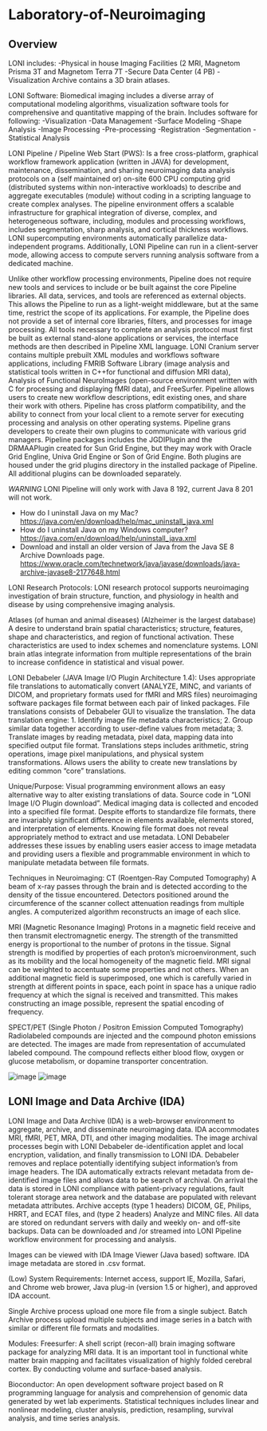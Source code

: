 # Laboratory-of-Neuroimaging

## Overview

LONI includes:
-Physical in house Imaging Facilities (2 MRI, Magnetom Prisma 3T and Magnetom Terra 7T
-Secure Data Center (4 PB) 
-Visualization Archive contains a 3D brain atlases.

LONI Software:
Biomedical imaging includes a diverse array of computational modeling algorithms, visualization software tools for comprehensive and quantitative mapping of the brain. 
Includes software for following:
-Visualization
-Data Management
-Surface Modeling
-Shape Analysis
-Image Processing
-Pre-processing
-Registration
-Segmentation
-Statistical Analysis

LONI Pipeline / Pipeline Web Start (PWS):
Is a free cross-platform, graphical workflow framework application (written in JAVA) for development, maintenance, dissemination, and sharing neuroimaging data analysis protocols on a (self maintained or) on-site 600 CPU computing grid (distributed systems within non-interactive workloads) to describe and aggregate executables (module) without coding in a scripting language to create complex analyses. The pipeline environment offers a scalable infrastructure for graphical integration of diverse, complex, and heterogeneous software, including, modules and processing workflows, includes segmentation, sharp analysis, and cortical thickness workflows. LONI supercomputing environments automatically parallelize data-independent programs. Additionally, LONI Pipeline can run in a client-server mode, allowing access to compute servers running analysis software from a dedicated machine.


Unlike other workflow processing environments, Pipeline does not require new tools and services to include or be built against the core Pipeline libraries. All data, services, and tools are referenced as external objects. This allows the Pipeline to run as a light-weight middleware, but at the same time, restrict the scope of its applications. For example, the Pipeline does not provide a set of internal core libraries, filters, and processes for image processing. All tools necessary to complete an analysis protocol must first be built as external stand-alone applications or services, the interface methods are then described in Pipeline XML language. LONI Cranium server contains multiple prebuilt XML modules and workflows software applications, including FMRIB Software Library (image analysis and statistical tools written in C++for functional and diffusion MRI data), Analysis of Functional NeuroImages (open-source environment written with C for processing and displaying fMRI data), and FreeSurfer. Pipeline allows users to create new workflow descriptions, edit existing ones, and share their work with others.
Pipeline has cross platform compatibility, and the ability to connect from your local client to a remote server for executing processing and analysis on other operating systems. Pipeline grans developers to create their own plugins to communicate with various grid managers. Pipeline packages includes the JGDIPlugin and the DRMAAPlugin created for Sun Grid Engine, but they may work with Oracle Grid Engline, Univa Grid Engine or Son of Grid Engine. Both plugins are housed under the grid plugins directory in the installed package of Pipeline. All additional plugins can be downloaded separately.

*WARNING* LONI Pipeline will only work with Java 8 192, current Java 8 201 will not work.
- How do I uninstall Java on my Mac? https://java.com/en/download/help/mac_uninstall_java.xml
- How do I uninstall Java on my Windows computer? https://java.com/en/download/help/uninstall_java.xml
- Download and install an older version of Java from the Java SE 8 Archive Downloads page. 
https://www.oracle.com/technetwork/java/javase/downloads/java-archive-javase8-2177648.html

LONI Research Protocols:
LONI research protocol supports neuroimaging investigation of brain structure, function, and physiology in health and disease by using comprehensive imaging analysis. 

Atlases (of human and animal diseases) (Alzheimer is the largest database)
A desire to understand brain spatial characteristics; structure, features, shape and characteristics, and region of functional activation. These characteristics are used to index schemes and nomenclature systems. LONI brain atlas integrate information from multiple representations of the brain to increase confidence in statistical and visual power. 

LONI Debabeler (JAVA Image I/O Plugin Architecture 1.4):
Uses appropriate file translations to automatically convert (ANALYZE, MINC, and variants of DICOM, and proprietary formats used for fMRI and MRS files) neuroimaging software packages file format between each pair of linked packages. File translations consists of Debabeler GUI to visualize the translation. The data translation engine: 1. Identify image file metadata characteristics; 2. Group similar data together according to user-define values from metadata; 3. Translate images by reading metadata, pixel data, mapping data into specified output file format. Translations steps includes arithmetic, string operations, image pixel manipulations, and physical system transformations. Allows users the ability to create new translations by editing common “core” translations. 

Unique/Purpose: Visual programming environment allows an easy alternative way to alter existing translations of data. Source code in “LONI Image I/O Plugin download”. Medical imaging data is collected and encoded into a specified file format. Despite efforts to standardize file formats, there are invariably significant difference in elements available, elements stored, and interpretation of elements. Knowing file format does not reveal appropriately method to extract and use metadata. LONI Debabeler addresses these issues by enabling users easier access to image metadata and providing users a flexible and programmable environment in which to manipulate metadata between file formats. 

Techniques in Neuroimaging:
CT (Roentgen-Ray Computed Tomography)
A beam of x-ray passes through the brain and is detected according to the density of the tissue encountered. Detectors positioned around the circumference of the scanner collect attenuation readings from multiple angles. A computerized algorithm reconstructs an image of each slice. 

MRI (Magnetic Resonance Imaging)
Protons in a magnetic field receive and then transmit electromagnetic energy. The strength of the transmitted energy is proportional to the number of protons in the tissue. Signal strength is modified by properties of each proton’s microenvironment, such as its mobility and the local homogeneity of the magnetic field. MRI signal can be weighted to accentuate some properties and not others. When an additional magnetic field is superimposed, one which is carefully varied in strength at different points in space, each point in space has a unique radio frequency at which the signal is received and transmitted. This makes constructing an image possible, represent the spatial encoding of frequency. 

SPECT/PET (Single Photon / Positron Emission Computed Tomography)
Radiolabeled compounds are injected and the compound photon emissions are detected. The images are made from representation of accumulated labeled compound. The compound reflects either blood flow, oxygen or glucose metabolism, or dopamine transporter concentration. 

![image](https://user-images.githubusercontent.com/28030045/53599874-d6a32180-3b6d-11e9-80f7-769812ce031f.png)
![image](https://user-images.githubusercontent.com/28030045/53599907-e3277a00-3b6d-11e9-8eb0-fc1146a362db.png)

## LONI Image and Data Archive (IDA)
LONI Image and Data Archive (IDA) is a web-browser environment to aggregate, archive, and disseminate neuroimaging data. IDA accommodates MRI, fMRI, PET, MRA, DTI, and other imaging modalities. The image archival processes begin with LONI Debabeler de-identification applet and local encryption, validation, and finally transmission to LONI IDA. Debabeler removes and replace potentially identifying subject information’s from image headers. The IDA automatically extracts relevant metadata from de-identified image files and allows data to be search of archival. On arrival the data is stored in LONI compliance with patient-privacy regulations, fault tolerant storage area network and the database are populated with relevant metadata attributes.  Archive accepts (type 1 headers) DICOM, GE, Philips, HRRT, and ECAT files, and (type 2 headers) Analyze and MINC files. All data are stored on redundant servers with daily and weekly on- and off-site backups. Data can be downloaded and /or streamed into LONI Pipeline workflow environment for processing and analysis. 

Images can be viewed with IDA Image Viewer (Java based) software. IDA image metadata are stored in .csv format. 

(Low) System Requirements: Internet access, support IE, Mozilla, Safari, and Chrome web brower, Java plug-in (version 1.5 or higher), and approved IDA account.

 
Single Archive process upload one more file from a single subject. 
Batch Archive process upload multiple subjects and image series in a batch with similar or different file formats and modalities. 


Modules:
Freesurfer:
A shell script (recon-all) brain imaging software package for analyzing MRI data. It is an important tool in functional white matter brain mapping and facilitates visualization of highly folded cerebral cortex. By conducting volume and surface-based analysis. 

Bioconductor:
An open development software project based on R programming language for analysis and comprehension of genomic data generated by wet lab experiments. Statistical techniques includes linear and nonlinear modeling, cluster analysis, prediction, resampling, survival analysis, and time series analysis. 

